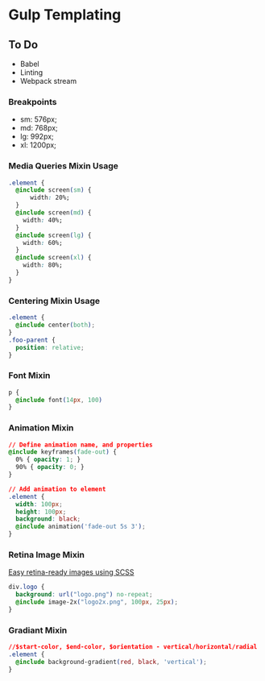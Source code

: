 # Gulp Templating

## To Do

- Babel
- Linting
- Webpack stream

### Breakpoints

- sm: 576px;
- md: 768px;
- lg: 992px;
- xl: 1200px;

### Media Queries Mixin Usage

```css
.element {
  @include screen(sm) {
      width: 20%;
  }
  @include screen(md) {
    width: 40%;
  }
  @include screen(lg) {
    width: 60%;
  }
  @include screen(xl) {
    width: 80%;
  }
}
```

### Centering Mixin Usage

```css
.element {
  @include center(both);
}
.foo-parent {
  position: relative;
}
```

### Font Mixin

```css
p {
  @include font(14px, 100)
}
```

### Animation Mixin

```css
// Define animation name, and properties
@include keyframes(fade-out) {
  0% { opacity: 1; }
  90% { opacity: 0; }
}

// Add animation to element
.element {
  width: 100px;
  height: 100px;
  background: black;
  @include animation('fade-out 5s 3');
}
```

### Retina Image Mixin

[Easy retina-ready images using SCSS](https://signalvnoise.com/posts/3271-easy-retina-ready-images-using-scss/ "Easy retina-ready images using SCSS")

```css
div.logo {
  background: url("logo.png") no-repeat;
  @include image-2x("logo2x.png", 100px, 25px);
}
```

### Gradiant Mixin

```css
//$start-color, $end-color, $orientation - vertical/horizontal/radial
.element {
  @include background-gradient(red, black, 'vertical');
}
```
